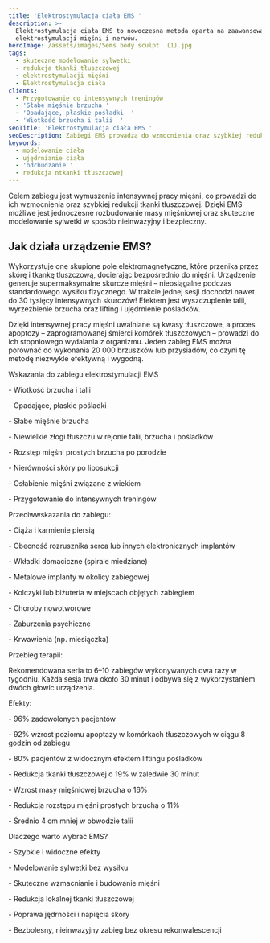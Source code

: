 ```yaml
---
title: 'Elektrostymulacja ciała EMS '
description: >-
  Elektrostymulacja ciała EMS to nowoczesna metoda oparta na zaawansowanej
  elektrostymulacji mięśni i nerwów.
heroImage: /assets/images/5ems body sculpt  (1).jpg
tags:
  - skuteczne modelowanie sylwetki
  - redukcja tkanki tłuszczowej
  - elektrostymulacji mięśni
  - Elektrostymulacja ciała
clients:
  - Przygotowanie do intensywnych treningów
  - 'Słabe mięśnie brzucha '
  - 'Opadające, płaskie pośladki  '
  - 'Wiotkość brzucha i talii  '
seoTitle: 'Elektrostymulacja ciała EMS '
seoDescription: Zabiegi EMS prowadzą do wzmocnienia oraz szybkiej redukcji tkanki tłuszczowej.
keywords:
  - modelowanie ciała
  - ujędrnianie ciała
  - 'odchudzanie '
  - redukcja ntkanki tłuszczowej
---
```


Celem zabiegu jest wymuszenie intensywnej pracy mięśni, co prowadzi do ich wzmocnienia oraz szybkiej redukcji tkanki tłuszczowej. Dzięki EMS możliwe jest jednoczesne rozbudowanie masy mięśniowej oraz skuteczne modelowanie sylwetki w sposób nieinwazyjny i bezpieczny.

## Jak działa urządzenie EMS?

Wykorzystuje one skupione pole elektromagnetyczne, które przenika przez skórę i tkankę tłuszczową, docierając bezpośrednio do mięśni. Urządzenie generuje supermaksymalne skurcze mięśni – nieosiągalne podczas standardowego wysiłku fizycznego. W trakcie jednej sesji dochodzi nawet do 30 tysięcy intensywnych skurczów! Efektem jest wyszczuplenie talii, wyrzeźbienie brzucha oraz lifting i ujędrnienie pośladków.

Dzięki intensywnej pracy mięśni uwalniane są kwasy tłuszczowe, a proces apoptozy – zaprogramowanej śmierci komórek tłuszczowych – prowadzi do ich stopniowego wydalania z organizmu. Jeden zabieg EMS można porównać do wykonania 20 000 brzuszków lub przysiadów, co czyni tę metodę niezwykle efektywną i wygodną.

Wskazania do zabiegu elektrostymulacji  EMS 

\- Wiotkość brzucha i talii  

\- Opadające, płaskie pośladki  

\- Słabe mięśnie brzucha  

\- Niewielkie złogi tłuszczu w rejonie talii, brzucha i pośladków  

\- Rozstęp mięśni prostych brzucha po porodzie  

\- Nierówności skóry po liposukcji  

\- Osłabienie mięśni związane z wiekiem  

\- Przygotowanie do intensywnych treningów

Przeciwwskazania do zabiegu: 

\- Ciąża i karmienie piersią  

\- Obecność rozrusznika serca lub innych elektronicznych implantów  

\- Wkładki domaciczne (spirale miedziane)  

\- Metalowe implanty w okolicy zabiegowej  

\- Kolczyki lub biżuteria w miejscach objętych zabiegiem  

\- Choroby nowotworowe  

\- Zaburzenia psychiczne  

\- Krwawienia (np. miesiączka)

Przebieg terapii:

Rekomendowana seria to 6–10 zabiegów wykonywanych dwa razy w tygodniu. Każda sesja trwa około 30 minut i odbywa się z wykorzystaniem dwóch głowic urządzenia.

Efekty:

 

\- 96% zadowolonych pacjentów  

\- 92% wzrost poziomu apoptazy w komórkach tłuszczowych w ciągu 8 godzin od zabiegu  

\- 80% pacjentów z widocznym efektem liftingu pośladków  

\- Redukcja tkanki tłuszczowej o 19% w zaledwie 30 minut  

\- Wzrost masy mięśniowej brzucha o 16%  

\- Redukcja rozstępu mięśni prostych brzucha o 11%  

\- Średnio 4 cm mniej w obwodzie talii

Dlaczego warto wybrać EMS? 

\- Szybkie i widoczne efekty  

\- Modelowanie sylwetki bez wysiłku  

\- Skuteczne wzmacnianie i budowanie mięśni  

\- Redukcja lokalnej tkanki tłuszczowej  

\- Poprawa jędrności i napięcia skóry  

\- Bezbolesny, nieinwazyjny zabieg bez okresu rekonwalescencji
